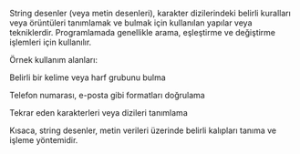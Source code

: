 String desenler (veya metin desenleri), karakter dizilerindeki belirli kuralları veya örüntüleri tanımlamak ve bulmak için kullanılan yapılar veya tekniklerdir. Programlamada genellikle arama, eşleştirme ve değiştirme işlemleri için kullanılır.

Örnek kullanım alanları:

Belirli bir kelime veya harf grubunu bulma

Telefon numarası, e-posta gibi formatları doğrulama

Tekrar eden karakterleri veya dizileri tanımlama

Kısaca, string desenler, metin verileri üzerinde belirli kalıpları tanıma ve işleme yöntemidir.
